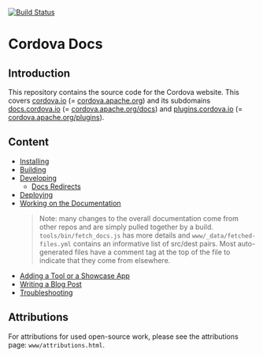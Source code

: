 [![Build Status](https://travis-ci.org/apache/cordova-docs.svg?branch=master)](https://travis-ci.org/apache/cordova-docs)

# Cordova Docs

## Introduction

This repository contains the source code for the Cordova website. This covers [cordova.io](http://cordova.io) (= [cordova.apache.org](http://cordova.apache.org/)) and its subdomains [docs.cordova.io](http://docs.cordova.io) (= [cordova.apache.org/docs](http://cordova.apache.org/docs)) and [plugins.cordova.io](http://plugins.cordova.io) (= [cordova.apache.org/plugins](http://cordova.apache.org/plugins)).

## Content

- [Installing](doc/installing-a-development-environment.md)
- [Building](doc/building-the-website.md)
- [Developing](doc/developing-the-website.md)
  * [Docs Redirects](doc/redirects.md)
- [Deploying](doc/deploying-the-website.md)
- [Working on the Documentation](doc/README/en/README.md) 
  > Note: many changes to the overall documentation come from other repos and are simply pulled together by a build. `tools/bin/fetch_docs.js` has more details and `www/_data/fetched-files.yml` contains an informative list of src/dest pairs.  Most auto-generated files have a comment tag at the top of the file to indicate that they come from elsewhere.
- [Adding a Tool or a Showcase App](doc/tool-or-showcase-app.md)
- [Writing a Blog Post](doc/blogpost.md)
- [Troubleshooting](doc/troubleshooting.md)

## Attributions

For attributions for used open-source work, please see the attributions page: `www/attributions.html`.
